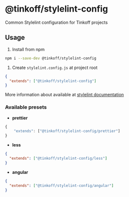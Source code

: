 # @tinkoff/stylelint-config

Common Stylelint configuration for Tinkoff projects

## Usage

1. Install from npm

```bash
npm i --save-dev @tinkoff/stylelint-config
```

1. Create `stylelint.config.js` at project root

```json
{
  "extends": ["@tinkoff/stylelint-config"]
}
```

More information about available at
[stylelint documentation](https://github.com/stylelint/stylelint/blob/main/docs/user-guide/configure.md)

### Available presets

- **prettier**

```js
{
    "extends": ["@tinkoff/stylelint-config/prettier"]
}
```

- **less**

```json
{
  "extends": ["@tinkoff/stylelint-config/less"]
}
```

- **angular**

```json
{
  "extends": ["@tinkoff/stylelint-config/angular"]
}
```
